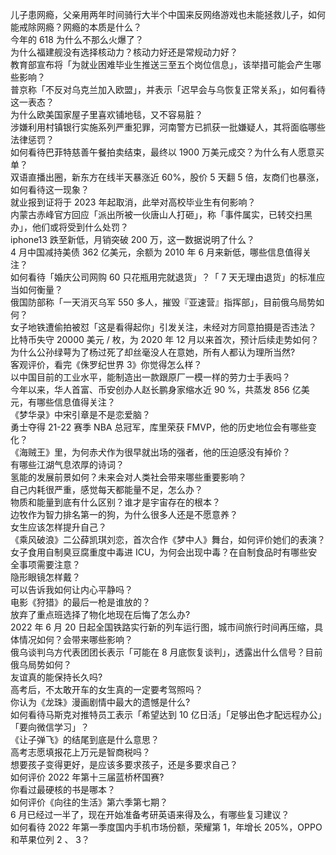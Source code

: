 儿子患网瘾，父亲用两年时间骑行大半个中国来反网络游戏也未能拯救儿子，如何能戒除网瘾？网瘾的本质是什么？  
今年的 618 为什么不那么火爆了？  
为什么福建舰没有选择核动力？核动力好还是常规动力好？  
教育部宣布将「为就业困难毕业生推送三至五个岗位信息」，该举措可能会产生哪些影响？  
普京称「不反对乌克兰加入欧盟」，并表示「迟早会与乌恢复正常关系」，如何看待这一表态？  
为什么欧美国家屋子里喜欢铺地毯，又不容易脏？  
涉嫌利用村镇银行实施系列严重犯罪，河南警方已抓获一批嫌疑人，其将面临哪些法律惩罚？  
如何看待巴菲特慈善午餐拍卖结束，最终以 1900 万美元成交？为什么有人愿意买单？  
双语直播出圈，新东方在线半天暴涨近 60%，股价 5 天翻 5 倍，友商们也暴涨，如何看待这一现象？  
就业报到证将于 2023 年起取消，此举对高校毕业生有何影响？  
内蒙古赤峰官方回应「派出所被一伙唐山人打砸」，称「事件属实，已转交扫黑办」，他们或将受到什么处罚？  
iphone13 跌至新低，月销突破 200  万，这一数据说明了什么？  
4 月中国减持美债 362 亿美元，余额为 2010 年 6 月来新低，哪些信息值得关注？  
如何看待「婚庆公司网购 60 只花瓶用完就退货」？「 7 天无理由退货」的标准应当如何衡量？  
俄国防部称「一天消灭乌军 550 多人，摧毁『亚速营』指挥部」，目前俄乌局势如何？  
女子地铁遭偷拍被怼「这是看得起你」引发关注，未经对方同意拍摄是否违法？  
比特币失守 20000 美元 / 枚，为 2020 年 12 月以来首次，预计后续走势如何？  
为什么公孙绿萼为了杨过死了却丝毫没人在意她，所有人都认为理所当然?  
客观评价，看完《侏罗纪世界 3》你觉得怎么样？  
以中国目前的工业水平，能制造出一款跟原厂一模一样的劳力士手表吗？  
今年以来，华人首富、币安创办人赵长鹏身家缩水近 90 %，共蒸发 856 亿美元，有哪些信息值得关注？  
《梦华录》中宋引章是不是恋爱脑？  
勇士夺得 21-22 赛季 NBA 总冠军，库里荣获 FMVP，他的历史地位会有哪些变化？  
《海贼王》里，为何赤犬作为很早就出场的强者，他的压迫感没有掉价？  
有哪些江湖气息浓厚的诗词？  
氢能的发展前景如何？未来会对人类社会带来哪些重要影响？  
自己内耗很严重，感觉每天都能量不足，怎么办？  
物质和能量到底有什么区别？谁才是宇宙存在的根本？  
边牧作为智力排名第一的狗，为什么很多人还是不愿意养？  
女生应该怎样提升自己？  
《乘风破浪》二公薛凯琪刘恋，首次合作《梦中人》舞台，如何评价她们的表演？  
女子食用自制臭豆腐重度中毒进 ICU，为何会出现中毒？在自制食品时有哪些安全事项需要注意？  
隐形眼镜怎样戴？  
可以告诉我如何让内心平静吗？  
电影《狩猎》的最后一枪是谁放的？  
放弃了重点班选择了物化地现在后悔了怎么办?  
2022 年 6 月 20 日起全国铁路实行新的列车运行图，城市间旅行时间再压缩，具体情况如何？会带来哪些影响？  
俄乌谈判乌方代表团团长表示「可能在 8 月底恢复谈判」，透露出什么信号？目前俄乌局势如何？  
友谊真的能保持长久吗?  
高考后，不太敢开车的女生真的一定要考驾照吗？  
你认为《龙珠》漫画剧情中最大的遗憾是什么?  
如何看待马斯克对推特员工表示「希望达到 10 亿日活」「足够出色才配远程办公」「要向微信学习」？  
《让子弹飞》的结尾到底是什么意思？  
高考志愿填报花上万元是智商税吗？  
想要孩子变得更好，是应该多要求孩子，还是多要求自己？  
如何评价 2022 年第十三届蓝桥杯国赛?  
你看过最硬核的书是哪本？  
如何评价《向往的生活》第六季第七期？  
6 月已经过一半了，现在开始准备考研英语来得及么，有哪些复习建议？  
如何看待 2022 年第一季度国内手机市场份额，荣耀第 1，年增长 205%，OPPO 和苹果位列 2 、 3？  
